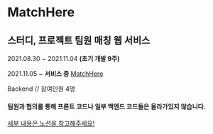 # MatchHere

## 스터디, 프로젝트 팀원 매칭 웹 서비스

2021.08.30 ~ 2021.11.04 **(초기 개발 9주)**

2021.11.05 ~ **서비스 중** [MatchHere](https://matchhere.me/)

Backend // 참여인원 4명



#### 팀원과 협의를 통해 프론트 코드나 일부 백엔드 코드들은 올라가있지 않습니다.

[세부 내용은 노션을 참고해주세요!](https://www.notion.so/MatchHere-abefc3dabcb741a782ecb6ca92e3863e)




